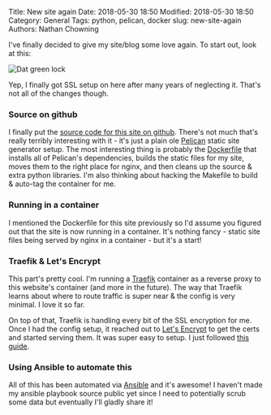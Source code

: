Title: New site again
Date: 2018-05-30 18:50
Modified: 2018-05-30 18:50
Category: General
Tags: python, pelican, docker
slug: new-site-again
Authors: Nathan Chowning

I've finally decided to give my site/blog some love again. To start out, look at this:

![Dat green lock]({filename}/images/green_lock.png)

Yep, I finally got SSL setup on here after many years of neglecting it. That's not all of the changes though.

### Source on github
I finally put the [source code for this site on github](https://github.com/nchowning/nathan.chowning.me). There's not much that's really terribly interesting with it - it's just a plain ole [Pelican](https://getpelican.com) static site generator setup. The most interesting thing is probably the [Dockerfile](https://github.com/nchowning/nathan.chowning.me/blob/master/Dockerfile) that installs all of Pelican's dependencies, builds the static files for my site, moves them to the right place for nginx, and then cleans up the source & extra python libraries. I'm also thinking about hacking the Makefile to build & auto-tag the container for me.

### Running in a container
I mentioned the Dockerfile for this site previously so I'd assume you figured out that the site is now running in a container. It's nothing fancy - static site files being served by nginx in a container - but it's a start!

### Traefik & Let's Encrypt
This part's pretty cool. I'm running a [Traefik](https://traefik.io/) container as a reverse proxy to this website's container (and more in the future). The way that Traefik learns about where to route traffic is super near & the config is very minimal. I love it so far.

On top of that, Traefik is handling every bit of the SSL encryption for me. Once I had the config setup, it reached out to [Let's Encrypt](https://letsencrypt.org/) to get the certs and started serving them. It was super easy to setup. I just followed [this guide](https://docs.traefik.io/user-guide/docker-and-lets-encrypt/).

### Using Ansible to automate this
All of this has been automated via [Ansible](https://www.ansible.com/) and it's awesome! I haven't made my ansible playbook source public yet since I need to potentially scrub some data but eventually I'll gladly share it!
